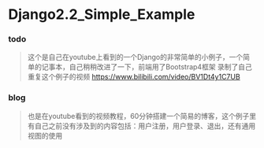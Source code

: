 # Django2.2_Simple_Example

### todo
> 这个是自己在youtube上看到的一个Django的非常简单的小例子，一个简单的记事本，自己稍稍改进了一下，前端用了Bootstrap4框架
录制了自己重复这个例子的视频 https://www.bilibili.com/video/BV1Dt4y1C7UB

### blog
> 也是在youtube看到的视频教程，60分钟搭建一个简易的博客，这个例子里有自己之前没有涉及到的内容包括：用户注册，用户登录、退出，还有通用视图的使用
